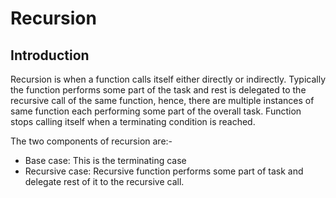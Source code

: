 # Recursion

## Introduction

Recursion is when a function calls itself either directly or indirectly. Typically the function performs some part of the task and rest is delegated to the recursive call of the same function, hence, there are multiple instances of same function each performing some part of the overall task. Function stops calling itself when a terminating condition is reached.

The two components of recursion are:-

* Base case: This is the terminating case
* Recursive case: Recursive function performs some part of task and delegate rest of it to the recursive call.